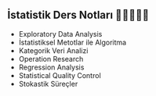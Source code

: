 ## İstatistik Ders Notları 🧑‍💻👩🏼‍💻

- Exploratory Data Analysis
- İstatistiksel Metotlar ile Algoritma
- Kategorik Veri Analizi
- Operation Research
- Regression Analysis
- Statistical Quality Control
- Stokastik Süreçler